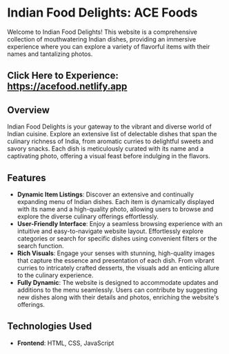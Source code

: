 # Indian Food Delights: ACE Foods

Welcome to Indian Food Delights! This website is a comprehensive collection of mouthwatering Indian dishes, providing an immersive experience where you can explore a variety of flavorful items with their names and tantalizing photos.

## Click Here to Experience: https://acefood.netlify.app

## Overview

Indian Food Delights is your gateway to the vibrant and diverse world of Indian cuisine. Explore an extensive list of delectable dishes that span the culinary richness of India, from aromatic curries to delightful sweets and savory snacks. Each dish is meticulously curated with its name and a captivating photo, offering a visual feast before indulging in the flavors.

## Features

- **Dynamic Item Listings**: Discover an extensive and continually expanding menu of Indian dishes. Each item is dynamically displayed with its name and a high-quality photo, allowing users to browse and explore the diverse culinary offerings effortlessly.
- **User-Friendly Interface**: Enjoy a seamless browsing experience with an intuitive and easy-to-navigate website layout. Effortlessly explore categories or search for specific dishes using convenient filters or the search function.
- **Rich Visuals**: Engage your senses with stunning, high-quality images that capture the essence and presentation of each dish. From vibrant curries to intricately crafted desserts, the visuals add an enticing allure to the culinary experience.
- **Fully Dynamic**: The website is designed to accommodate updates and additions to the menu seamlessly. Users can contribute by suggesting new dishes along with their details and photos, enriching the website's offerings.

## Technologies Used

- **Frontend**: HTML, CSS, JavaScript
